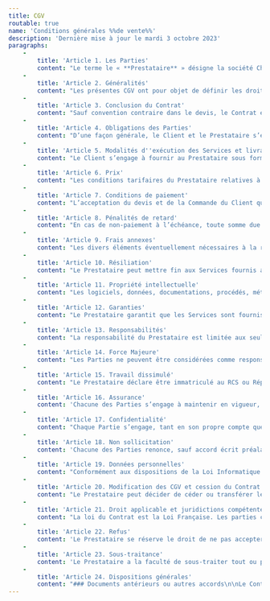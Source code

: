 ```yaml
---
title: CGV
routable: true
name: 'Conditions générales %%de vente%%'
description: 'Dernière mise à jour le mardi 3 octobre 2023'
paragraphs:
    -
        title: 'Article 1. Les Parties'
        content: "Le terme le « **Prestataire** » désigne la société Chloé Corfmat, EI au capital de 1000 euros, immatriculée au Registre du Commerce et des Sociétés de Nantes sous le numéro RCS XXX (en cours d'immatriculation), et dont le siège social est situé 2 Allée Anne-Marie Imbrecq, 44300 Nantes, France, dont le représentant légal est Chloé Corfmat.\n\nLe Prestataire est une entreprise spécialisée notamment dans la réalisation de prestations de création de sites web.\n\nLe terme « **Client** » désigne toute personne morale ou physique, ayant requis les compétences du Prestataire.\n\nLe terme « **Tiers** » désigne toute personne physique ou morale non-partie à ces Conditions Générales de Vente (« CGV »)."
    -
        title: 'Article 2. Généralités'
        content: "Les présentes CGV ont pour objet de définir les droits et obligations des Parties lors de la réalisation de prestations de services réalisées par le Prestataire pour le Client dans le cadre de ses activités.\n\nLes présentes Conditions Générales de Vente s'appliquent à tout contrat conclu entre le Prestataire et le Client, dans le cadre de la fourniture de prestations de services (les « Services ») telles que définies dans le devis validé par le Client.\n\nLes Services peuvent être fournis soit à distance, soit dans les locaux du Client, au choix du Prestataire.\n\nLes CGV sont systématiquement adressées ou remises à chaque Client avant la passation de toute commande (la « **Commande** »). En conséquence, le fait de passer Commande implique l'adhésion entière et sans réserve du Client à ces CGV, à l'exclusion de tous autres documents en sa possession tels que prospectus, catalogues ou plaquettes publicitaires émis par le Prestataire, lesquels n'auront qu'une valeur indicative et non contractuelle.\n\nEn cas de contradiction entre des dispositions du devis et les présentes CGV, les dispositions concernées du devis prévaudront sur les CGV.\n\nCes CGV régissent intégralement les relations entre le Prestataire et le Client. Aucune condition générale d'achat ne pourra prévaloir ni être opposée par le Client au Prestataire et aucune condition particulière communiquée par le Client au Prestataire ne peut prévaloir sur les CGV, sauf acceptation formelle et écrite du Prestataire.\n\nToute réserve concernant les CGV avancée par le Client sera, donc, à défaut d'acceptation expresse par le Prestataire, inopposable à ce dernier, quel que soit le moment où elle aura pu être portée à sa connaissance.\n\nToutes dispositions dérogeant aux présentes CGV devront résulter d’un accord exprès des Parties, reflété dans les Commandes confirmées par le Prestataire ou tout autre document faisant foi de l’accord des deux Parties.\n\nLe fait que le Prestataire ne se prévale pas à un moment donné d'une quelconque condition des présentes CGV ne peut être interprété comme valant renonciation à se prévaloir ultérieurement de quelconque desdites conditions.\n\nLe Prestataire se réserve le droit de modifier ces CGV, les Services et les tarifs à tout moment et sans préavis. Ces modifications n'auront aucune incidence sur les Commandes en cours.\n\nLes CGV s’appliquent aux seuls professionnels à l’exclusion des consommateurs. À ce titre, le Client reconnaît avoir la qualité de professionnel, conformément aux dispositions du Code de la consommation applicables."
    -
        title: 'Article 3. Conclusion du Contrat'
        content: "Sauf convention contraire dans le devis, le Contrat est réputé formé et prend effet entre les Parties à la date de signature du devis par le client.\n\nAucun changement ni aucune modification du Contrat, notamment sur les caractéristiques des Services, ne sera pris en considération s'il n'a pas été accepté par écrit par le Prestataire.\n\nCette disposition ne peut être remplacée par un accord verbal.\n\nÀ défaut de dispositions spécifiques dans le devis, les délais d’exécution des Services sont communiqués au Client à titre indicatif. Les délais de réalisation des Services ne sont en aucun cas garantis par le Prestataire, ni ne peuvent engager sa responsabilité, ni entraîner une obligation de payer une quelconque indemnité ou pénalité de retard, ni justifier l’annulation de la Commande en cause."
    -
        title: 'Article 4. Obligations des Parties'
        content: "D’une façon générale, le Client et le Prestataire s’engagent à collaborer activement afin d’assurer la bonne exécution du Contrat. Chacune des Parties s’engage à communiquer toutes les difficultés dont elle aurait connaissance au fur et à mesure de l'avancement du projet, pour permettre à l’autre Partie de prendre les décisions nécessaires.\n\nLe Client s'engage à fournir des informations justes et sincères et s'engage aussi à prévenir le Prestataire de tout changement concernant les informations, données, documentations fournies.\n\nLe Client sera seul responsable des éventuels dysfonctionnements qui pourraient résulter d'informations erronées. Le Client doit maintenir une adresse e-mail et une adresse postale valides.\n\n### Obligations du Client\n\nLe Client déclare expressément avoir reçu du Prestataire toutes les informations et tous les conseils nécessaires à la réalisation des Services et renonce à rechercher la responsabilité du Prestataire de ce fait.\n\nPour permettre au Prestataire de réaliser sa mission, le Client s’engage à :\n\n* Collaborer étroitement avec le Prestataire et fournir toute information, documentation, prestation, et tous moyens utiles pour la réalisation des Services et s’engage à mettre à disposition du Prestataire tous les éléments permettant de satisfaire à son obligation, incluant le personnel dédié à la bonne réalisation des Services.\n* Établir un cahier des charges détaillé qui ne subira plus de modification, sauf accord des Parties, après avoir été approuvé par le Prestataire. Au besoin, le Prestataire pourra intervenir dans l’élaboration du cahier des charges, conjointement avec le Client. Dans le cas où des modifications impliqueraient un remaniement substantiel du cahier des charges initial, ces dernières seront facturées en sus du devis initial.\n* Remettre au Prestataire le devis (daté, signé et tamponné).\n* Fournir tous les éléments documentaires, graphiques et textuels nécessaires à la bonne réalisation du Contrat (notamment dans les bons formats exploitables en fonction des supports visés), le Client s'engage à fournir toutes les informations légales à ajouter dans les documents et endosse la responsabilité de fournir le contenu des documents qu'il édite.\n* Disposer des droits nécessaires sur les éléments fournis ci-dessus.\n* Collaborer activement à la réussite du projet en apportant au Prestataire dans les délais préalablement définis toutes les informations et tous les documents nécessaires à la bonne appréhension des besoins et à la bonne exécution des Services.\n* Se conformer strictement aux préconisations techniques et aux suggestions artistiques faites par le Prestataire.\n* Garantir le Prestataire contre toute action qui pourrait lui être intentée du fait du caractère des données ou informations (textes, images, sons) qui auraient été fournies ou choisies par le Client.\n* Régler dans les délais prédéfinis dans le devis et dans les présentes CGV, les sommes dues au Prestataire.\n* Informer le Prestataire d’une éventuelle mise en concurrence avec d’autres prestataires.\n* S’assurer de la mise à disposition de tous les moyens nécessaires pour permettre au Prestataire de réaliser les Services dans ses locaux et/ou à distance.\n\nAvant chaque intervention du Prestataire, le Client s’engage à réaliser toutes les procédures de sauvegarde nécessaires à la protection et à la sauvegarde de ses données, programmes et fichiers informatiques.\n\nEnfin, le Client fait son affaire et est seul responsable des lois et réglementations applicables aux Services, notamment au regard de la protection des droits de propriété intellectuelle, mentions légales, protection des données personnelles, protection des mineurs (si applicable) et droit de la consommation (si applicable).\n\n### Obligations du Prestataire\n\nDans le cadre des présentes CGV et la réalisation des Services, le Prestataire s’engage à se donner tous les moyens nécessaires et à mettre tout en œuvre pour la réalisation de sa mission dans les règles de l’art. Cette obligation ne saurait constituer une obligation de résultat, le Prestataire ne fournissant les Services que dans le cadre d’une obligation de moyen.\n\n* Le Prestataire garantit que les créations sont juridiquement disponibles et ne sont pas grevées de droit des tiers pour les utilisations prévues au titre du Contrat.\n* Le Prestataire s’engage à informer de manière régulière le Client de l’avancée de la réalisation du projet, et ce, notamment, au travers de validations soumises au Client dans le planning tel que prévu dans le devis."
    -
        title: 'Article 5. Modalités d''exécution des Services et livraison des livrables'
        content: "Le Client s’engage à fournir au Prestataire sous forme exploitable l’ensemble des documents nécessaires à la réalisation des Services confiés au Prestataire.\n\nToute modification ultérieure ou demande complémentaire demandée par le Client fera l’objet d’une facturation supplémentaire.\n\nLa réalisation des Services confiés au Prestataire dépendant directement du respect par le Client de ses propres obligations, les Parties reconnaissent expressément que les délais de livraison visés au devis sont donnés à titre purement indicatif et sans garantie.\n\nUn retard sur les délais indiqués ne pourra donc donner lieu au paiement de dommages et intérêts, ni autoriser le Client à résilier le Contrat ou à refuser la livraison des Services."
    -
        title: 'Article 6. Prix'
        content: "Les conditions tarifaires du Prestataire relatives à la fourniture des Services sont prévues dans le devis du Prestataire.\n\nLes prix sont donnés à titre indicatif et sont donc susceptibles de variation. Le prix facturé est celui prévu dans la Commande validée par le Prestataire.\n\nLes prix des Services sont exprimés et payables en Euros et sont exprimés hors taxe sur la valeur ajoutée et hors toute autre taxe, le Client étant responsable du paiement desdites taxes.\n\nLes prix des Services n’incluent pas les éventuels frais de déplacement ou d’hébergement qui pourraient être facturés en sus par le Prestataire au Client selon les modalités indiquées dans le devis."
    -
        title: 'Article 7. Conditions de paiement'
        content: "L’acceptation du devis et de la Commande du Client qui en découle, doit s’accompagner du paiement d’un acompte tel qu’indiqué dans le devis.\n\nLe versement de l’acompte conditionnera la mise en œuvre des Services.  Le paiement de l’acompte pourra être effectué sous forme de chèque, de virement, ou de prélèvement automatique à l’ordre du Prestataire.\n\nLe paiement du solde des Services doit être effectué dans un délai de trente (30) jours à compter de la date de la facture émise par le Prestataire et pourra être effectué sous forme de chèque, de virement, ou de prélèvement automatique à l’ordre du Prestataire.\n\nAucun escompte n’est prévu en cas de paiement anticipé."
    -
        title: 'Article 8. Pénalités de retard'
        content: "En cas de non-paiement à l’échéance, toute somme due fera courir des pénalités de retard. Celles-ci courent à compter du jour suivant la date d’échéance figurant sur la facture et jusqu’au jour du paiement effectif et intégral de la somme. Le taux des pénalités de retard est fixé à trois fois le taux d’intérêt légal en vigueur. Ces pénalités de retard sont exigibles de plein droit et sans qu’un rappel par le Prestataire ne soit nécessaire.\n\nLe Client sera également débiteur de plein droit d’une indemnité forfaitaire minimum de recouvrement de quarante (40) euros des sommes dues par le Client au Prestataire.\n\nEnfin, en cas de retard de paiement, le Prestataire se réserve le droit de suspendre ou de surseoir à l’exécution des Services prévus dans la Commande dont le paiement fait l’objet du retard."
    -
        title: 'Article 9. Frais annexes'
        content: "Les divers éléments éventuellement nécessaires à la réalisation des Services du Prestataire et ne relevant pas de ses offres ne sont pas compris dans les prix indiqués.\n\nSont à facturer en sus : les modifications demandées par le Client en cours de réalisation, si elles impliquent un remaniement du projet."
    -
        title: 'Article 10. Résiliation'
        content: "Le Prestataire peut mettre fin aux Services fournis au Client en cas de manquement par le Client à ses obligations au titre du Contrat, non réparé dans un délai de quinze (15) jours à compter de la notification par le Prestataire de ce manquement par lettre recommandée avec accusé de réception, indépendamment de la possibilité pour le Prestataire de demander le paiement de dommages et intérêts.\n\nLe Prestataire peut également mettre fin au Contrat en cas de non-paiement de la ou des facture(s) non acquittée(s) par le Client.\n\nEn cas de rupture du Contrat avant son terme par le Client, celui-ci s’engage formellement à régulariser et rétribuer les montants relatifs au calendrier en cours, aux postes réalisés ou en cours de réalisation, ainsi qu’aux services complémentaires effectués. Les fichiers et données sources créés et utilisés par le Prestataire ne sauraient dès lors être revendiqués par le Client sans une contribution financière. L’acompte déjà versé restera acquis par le Prestataire, constituant un dédommagement pour le travail entrepris."
    -
        title: 'Article 11. Propriété intellectuelle'
        content: "Les logiciels, données, documentations, procédés, méthodologies, technologies et documents appartenant au Prestataire (ci-après « Droits de Propriété Intellectuelle ») utilisés dans le cadre de la mise en œuvre des Services restent la propriété exclusive du Prestataire.\n\nLe Prestataire concède au Client, le cas échéant et dans la limite strictement nécessaire à l’exécution des Services, à titre personnel, non exclusifs et non transférables, le droit d'utiliser lesdits Droits de Propriété Intellectuelle pour la durée de réalisation des Services.\n\nLes œuvres créées par le Prestataire pour le Client, dans le cadre de l’exécution du Contrat, demeurent la propriété entière et exclusive du Prestataire tant que les factures émises par le Prestataire ne sont pas entièrement acquittées par le Client.\n\nAprès encaissement des factures par le Prestataire, celui-ci cède au Client l’ensemble des droits de propriété intellectuelle sur les œuvres créées spécifiquement et à la demande du Client, dans le cadre de l’exécution du Contrat, pour leur durée de protection et pour le monde entier.\n\nEn particulier, le Prestataire cède au Client les droits suivants :\n\n* Le droit de reproduction comprend notamment, et de manière non exhaustive :\n  * Le droit de reproduire et/ou faire reproduire les œuvres créées en nombre illimité, par tout procédé et sur tout support actuel ou futur, et nomment graphique, magnétique, numérique ou électronique (interactif ou non) ;\n  * Le droit de mettre en circulation et d’exploiter les œuvres créées, commercialement ou non, les reproductions ainsi réalisées, en nombre illimité, à titre gratuit ou onéreux, et ce quelle qu’en soit la destination.\n* Le droit de représentation comprend notamment, et de manière non exhaustive :\n  * Le droit de diffuser et de communiquer à tout public les éléments, supports, composants des œuvres créées, par tout procédé de représentation connu ou inconnu à ce jour, pour toute utilisation quelle qu’elle soit ;\n  * La diffusion des œuvres créées par tout moyen, notamment par voie hertzienne, câble-satellite ainsi que par tout réseau, et plus généralement par tout moyen de transmission de données numérisées ou non.\n\nDans le cadre de la fourniture des Services et en tant que de besoin, le Client concède également au Prestataire un droit d’utilisation de ses logiciels, données et documents, à titre personnel, gratuit, non exclusif et non transférable pour la durée de réalisation des Services.\n\nLe Client s’engage à obtenir de tous tiers, si besoin est, le droit de concéder au Prestataire les droits d’utilisation des logiciels, données et équipements appartenant à ces tiers pour les besoins de la fourniture des Services.\n\n### Marques et dénominations sociales\n\nToute utilisation par le Client des dénominations sociales, marques et signes distincts appartenant au Prestataire est strictement prohibée sauf en cas d’accord exprès et préalable du Prestataire. En cas d’accord exprès et préalable du Prestataire, ce dernier concède alors au Client un droit strictement personnel, non exclusif, et non transférable d'utiliser ses dénominations sociales, marques et signes distincts, dans le monde entier et pour toute la durée de validité du Contrat.\n\nLe Prestataire est quant à lui autorisé à utiliser la dénomination sociale/la marque du Client dans le cadre de ses activités à des fins de promotion commerciale.\n\nLe Prestataire se réserve également le droit de mentionner les réalisations effectuées pour le Client sur ses documents de communication externe, de publicité (site internet, portfolio, etc.) et lors de démarchages de prospection commerciale.\n\n### Droit moral\n\nLe Prestataire se réserve la possibilité d’inclure dans la réalisation des Services une mention commerciale indiquant clairement sa contribution, assortie lorsque le support le permet d’un lien hypertexte pointant vers le site Internet et tout support de communication du Prestataire.\n\n### Garantie d'éviction\nLe Prestataire garantit le Client contre toute action, réclamation, revendication ou opposition de la part de toute personne invoquant un droit de propriété intellectuelle auxquels la fourniture des Services aurait porté atteinte, sous réserve que le Client informe le Prestataire, dès qu’il en a connaissance, de toute demande, réclamation ou instance présentée ou engagée pour un tel motif, par voie judiciaire ou extra-judiciaire. Le Client s’engage à apporter au Prestataire, tous les documents et renseignements en sa possession ainsi que toute l’assistance requise qui pourraient être nécessaires à sa défense.\n\nEn cas d’atteinte avérée aux droits d’un tiers, le Prestataire pourra, à son choix :\n\n* obtenir toute concession de licence ou autorisation pour permettre au Client de continuer à utiliser les Services ;\n* fournir une solution de remplacement permettant au Client de pouvoir utiliser les Services conformément à la Commande ;\n* si aucune des deux possibilités n’est réalisable, rembourser le Client des sommes versées au titre des Services, déduction faite des sommes déjà payées par le Client pour la période d’utilisation effective des Services.\n\nLe Prestataire n'aura aucune obligation d’indemnisation ou autre obligation au titre d’une action en contrefaçon ayant pour origine une utilisation des Services autrement que conformément au Contrat ou une combinaison des Services avec d’autres services ou matériels non fournis par le Prestataire.\n\nConcernant les logiciels, données ou documents utilisés par le Prestataire dans le cadre de la fourniture des Services, dont le Client a acquis les droits d’utilisation auprès de tiers ou dont il est propriétaire, le Client garantit le Prestataire de toutes les conséquences ou suites dommageables que le Prestataire aurait à subir au titre de l’utilisation desdits logiciels, données ou documents contre toute action de la part d’une personne revendiquant un droit de propriété intellectuelle ou se fondant sur une demande en concurrence déloyale et/ou parasitisme sur ces logiciels, données ou documents."
    -
        title: 'Article 12. Garanties'
        content: "Le Prestataire garantit que les Services sont fournis de manière substantiellement conforme à la Commande.\n\nSauf disposition légale contraire, toute autre garantie, expresse ou implicite est exclue.\n\nLe Prestataire ne peut être tenu d’aucune garantie, notamment lorsque le Client a modifié ou fait modifier les Services ou a utilisé d’autres services que les Services fournis par le Prestataire, sans son accord préalable et écrit ou lorsque le Client ou des tiers sont intervenus sur les éléments des Services sans l’accord préalable du Prestataire."
    -
        title: 'Article 13. Responsabilités'
        content: "La responsabilité du Prestataire est limitée aux seuls dommages directs et résultant d'un défaut des Services ou de la violation du Contrat, même si le défaut en question était prévisible au moment de la Commande.\n\nEn aucun cas, le Prestataire ne sera tenu pour responsable des dommages indirects, accessoires ou particuliers tels que définis par la jurisprudence des tribunaux français, notamment, le coût de l’obtention de services de substitution, pertes de bénéfices, de données ou périodes d’immobilisation, que sa responsabilité soit contractuelle ou délictuelle et qu’elle ait ou non son fondement dans l’utilisation ou le fonctionnement des Services, même si le Prestataire a averti le Client de la possibilité de tels dommages.\n\nEn cas de manquement quelconque du Prestataire dans l’exécution de ses obligations (défaut d’exécution ou mauvaise exécution), le Client devra en faire part à celui-ci dans le délai de huit (8) jours ouvrés à compter de la constatation du manquement par lettre recommandée avec accusé de réception. À défaut, le manquement sera inopposable au Prestataire.\n\nDans l’hypothèse où le Client aurait signé un procès-verbal de réception des Services et/ou la maquette de la ou les créations ou a validé la réception des Services et/ou la maquette, par tout moyen et notamment par l’utilisation des Services et/ou la maquette, le Prestataire sera réputé avoir réalisé ses obligations de manière conforme au Contrat. Le Client sera alors réputé avoir renoncé irrévocablement à toute réclamation de plein droit à ce titre.\n\nPar ailleurs, le Prestataire ne peut être tenu pour responsable de l’inexécution du Contrat en cas de force majeure telle que définie à l’article 15, et en cas de dommages du fait d’un tiers ou imputables à une mauvaise utilisation ou une utilisation non conforme par le Client des Services, en violation des prescriptions du Prestataire ou des règles de l’art.\n\nHormis les dommages corporels ou décès, et sauf en cas de négligence grossière ou de faute intentionnelle causant un dommage direct prouvé ou en cas de manquement à une obligation essentielle du Contrat la vidant de sa substance, le Client reconnaît que la responsabilité du Prestataire est limitée au montant versé pour les Services en cause."
    -
        title: 'Article 14. Force Majeure'
        content: "Les Parties ne peuvent être considérées comme responsables ou ayant failli à leurs obligations contractuelles, lorsque le défaut d'exécution des obligations respectives a pour origine la force majeure telle que définie par la jurisprudence des tribunaux français. Le Contrat entre les parties est suspendu jusqu'à l'extinction des causes ayant engendrées la force majeure. La force majeure prend en compte des faits ou circonstances irrésistibles, extérieurs aux parties, imprévisibles et indépendants de la volonté des parties, malgré tous les efforts raisonnablement possibles pour les empêcher.\n\nLa Partie touchée par un événement de force majeure en avisera l'autre Partie dans les cinq (5) jours ouvrables suivant la date à laquelle elle en aura eu connaissance. Les deux Parties conviendront alors des conditions dans lesquelles l'exécution du Contrat sera poursuivie."
    -
        title: 'Article 15. Travail dissimulé'
        content: "Le Prestataire déclare être immatriculé au RCS ou Répertoire des Métiers, ainsi qu’auprès de l’URSSAF et que ses immatriculations couvrent expressément toutes ses activités pour l’exécution des Services définis dans le devis et/ou la Commande.\n\nDans le respect des articles L 8221-1 et suivants du Code du travail et conformément à l’article D 8222-5 du même code, le Prestataire s’engage à remettre au Client lors de la conclusion du Contrat, et tous les six mois jusqu’à la fin de son exécution, les documents suivants :\n* Une copie de l’avis d’imposition afférent à la taxe professionnelle,\n* Un extrait Kbis attestant de l’immatriculation au registre du commerce et des sociétés,\n* Une attestation sur l’honneur établie par le Prestataire, certifiant que le travail est réalisé par des salariés employés régulièrement eu égard aux articles D.8222-5, D.8222-7 et D.8222-8 du Code du travail."
    -
        title: 'Article 16. Assurance'
        content: 'Chacune des Parties s’engage à maintenir en vigueur, pendant toute la durée de réalisation du Contrat, auprès d’une compagnie d’assurance notoirement solvable, une police d’assurance garantissant les dommages pouvant survenir à ses biens et personnel, ainsi qu’une police couvrant sa responsabilité professionnelle, de manière à couvrir les conséquences pécuniaires des dommages corporels, matériels et immatériels dont elles auraient à répondre, causés par tout événement et qui serait le fait de ses collaborateurs et/ou sociétés partenaires éventuels lors de l’exécution du Contrat.'
    -
        title: 'Article 17. Confidentialité'
        content: "Chaque Partie s’engage, tant en son propre compte que pour le compte de ses employés et sociétés partenaires, à préserver la confidentialité des informations confidentielles échangées (les « Informations Confidentielles »). Sont réputées Informations Confidentielles, toutes les informations, quels qu’en soient la nature, la forme ou le support, auxquelles chaque Partie aura accès dans le cadre de l’exécution du Contrat, et notamment sans que cette liste soit limitative, tous moyens mis à la disposition du Prestataire au Client et du Client au Prestataire, toute donnée technique, industrielle, financière ou commerciale, ou toute autre information et tous documents relatifs aux activités de chaque Partie. Les Informations Confidentielles ne couvrent pas les documents, données ou autres informations qui sont :\n\n* connus par l’une des Parties sur une base non confidentielle avant leur divulgation par l'autre Partie ;\n* tombés ou qui tomberont dans le domaine public au jour de leur divulgation ;\n* légitimement obtenus d'un tiers non tenu par une obligation de confidentialité ;\n* développés de façon indépendante par la Partie réceptrice qui n’a eu accès à aucune information de la Partie divulgatrice ;\n* divulgués en vertu d'une disposition législative ou réglementaire.\n\nChaque Partie s’engage :\n\n* à appliquer aux Informations Confidentielles les mêmes mesures de protection que celles qu'elle applique à ses propres informations confidentielles ;\n* à ne communiquer les Informations Confidentielles qu'à ses seuls\n* employés et collaborateurs amenés à les connaître dans le cadre de la réalisation des Services ;\n* à ne pas divulguer, publier ou transmettre à des tiers les Informations Confidentielles, sous quelque forme que ce soit, sans l’accord préalable écrit de l’autre Partie ;\n* à n'utiliser les Informations Confidentielles que pour les seuls besoins de réalisation des Services."
    -
        title: 'Article 18. Non sollicitation'
        content: 'Chacune des Parties renonce, sauf accord écrit préalable, à faire directement ou indirectement des offres d’engagement à un collaborateur de l’autre Partie ayant travaillé dans le cadre des Services, objet du présent Contrat, ou à le prendre à son service, sous quel que statut que ce soit. Cette renonciation est valable pour une durée de deux (2) ans à compter de la fin du présent Contrat.'
    -
        title: 'Article 19. Données personnelles'
        content: "Conformément aux dispositions de la Loi Informatique et Libertés n° 78-17 du 6 janvier 1978 telle que modifiée, le Client dispose de la qualité de responsable de traitement dans le cadre de l’exécution du Contrat.\n\nLe Prestataire agissant au nom et pour le compte du Client dans le traitement des données personnelles qui lui sont communiquées par le Client, il dispose de la qualité de sous-traitant.\n\nÀ ce titre, le Prestataire s’engage à prendre les mesures nécessaires afin d’assurer la protection, la sécurité et la confidentialité des données personnelles qui lui sont transmises par le Client."
    -
        title: 'Article 20. Modification des CGV et cession du Contrat'
        content: "Le Prestataire peut décider de céder ou transférer les droits ou obligations que lui confère le présent Contrat sous réserve que le Client bénéficie des Services dans les mêmes conditions.\n\nLe Prestataire se réserve le droit de modifier les présentes CGV et d’en notifier le Client. Si une modification substantielle des termes des CGV n’est pas acceptable par le Client, celui-ci dispose d’un délai de quinze (15) jours à compter de la notification par le Prestataire des modifications pour en informer le Prestataire. En cas de désaccord des Parties sur ces modifications, les Parties pourront résilier le Contrat.\n\nÀ l’expiration de ce délai de quinze (15) jours, les modifications des CGV seront définitivement considérées comme acceptées par le Client."
    -
        title: 'Article 21. Droit applicable et juridictions compétentes'
        content: "La loi du Contrat est la Loi Française. Les parties conviennent expressément que la Convention de Vienne sur la vente internationale de marchandises en date du 11 avril 1980 n’est pas applicable au Contrat.\n\nEn cas de différend entre les Parties, celles-ci tenteront de trouver une solution amiable à ce différend dans un délai de trente jours à compter de la notification du différend de la Partie en demande à l’autre Partie par lettre recommandée avec accusé de réception.\n\nÀ défaut de solution amiable trouvée entre les Parties, le litige sera soumis à la connaissance du Tribunal de commerce territorialement compétent."
    -
        title: 'Article 22. Refus'
        content: 'Le Prestataire se réserve le droit de ne pas accepter une Commande de la part du Client lorsque le Prestataire a déjà rencontré des problèmes de paiement (non-paiement ou retard de paiement) avec le Client pour une ou plusieurs Commande(s) précédente(s).'
    -
        title: 'Article 23. Sous-traitance'
        content: 'Le Prestataire a la faculté de sous-traiter tout ou partie de la réalisation des Services à des sous-traitants. Dans ce cas, le Prestataire demeure responsable de la réalisation des Services vis-à-vis du Client.'
    -
        title: 'Article 24. Dispositions générales'
        content: "### Documents antérieurs ou autres accords\n\nLe Contrat se substitue à tout autre document antérieur, à tout autre accord écrit ou verbal en relation avec le même objet, à l’exception du devis, de la Commande et prévaut sur toute disposition contraire qui pourrait être contenue dans les documents émanant du Client.\n\n### Autonomie des clauses\n\nSi l’une quelconque disposition de ces CGV ou son application à toute personne ou circonstance est jugée nulle, cette nullité ne concernera pas les autres dispositions ou applications de ces CGV, qui resteront en vigueur, séparément de la disposition jugée nulle. À cette fin, les dispositions de ces CGV sont déclarées autonomes.\n\n### Notification\n\nToute notification devra être faite par écrit et être soit remise en mains propres, soit adressée par lettre recommandée avec accusé de réception, soit faite par acte extra judiciaire à l’adresse indiquée dans la commande.\n\n### Langue du Contrat\n\nLe Contrat est rédigé en langue française. Une traduction en langue étrangère peut être fournie à titre d’information. En cas de contradiction, seule la version française fera foi entre les Parties."
---
```


